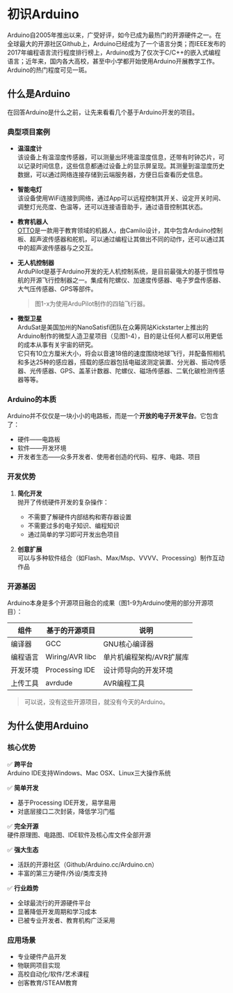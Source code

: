 # 初识Arduino

Arduino自2005年推出以来，广受好评，如今已成为最热门的开源硬件之一。在全球最大的开源社区Github上，Arduino已经成为了一个语言分类；而IEEE发布的2017年编程语言流行程度排行榜上，Arduino成为了仅次于C/C++的嵌入式编程语言；近年来，国内各大高校，甚至中小学都开始使用Arduino开展教学工作。Arduino的热门程度可见一斑。

## 什么是Arduino

在回答Arduino是什么之前，让先来看看几个基于Arduino开发的项目。

### 典型项目案例

- **温湿度计**  
  该设备上有温湿度传感器，可以测量出环境温湿度信息，还带有时钟芯片，可以记录时间信息，这些信息都通过设备上的显示屏呈现。其测量到温湿度历史数据，可以通过网络连接存储到云端服务器，方便日后查看历史信息。

- **智能电灯**  
  该设备使用WiFi连接到网络，通过App可以远程控制其开关、设定开关时间、调整灯光亮度、色温等，还可以连接语音助手，通过语音控制其状态。

- **教育机器人**  
  [OTTO](https://www.ottodiy.com/)是一款用于教育领域的机器人，由Camilo设计，其中包含Arduino控制板、超声波传感器和舵机，可以通过编程让其做出不同的动作，还可以通过其中的超声波传感器与之交互。

- **无人机控制器**  
  ArduPilot是基于Arduino开发的无人机控制系统，是目前最强大的基于惯性导航的开源飞行控制器之一。集成有陀螺仪、加速度传感器、电子罗盘传感器、大气压传感器、GPS等部件。

  > 图1-x为使用ArduPilot制作的四轴飞行器。

- **微型卫星**  
  ArduSat是美国加州的NanoSatisfi团队在众筹网站Kickstarter上推出的Arduino制作的微型人造卫星项目（见图1-4），目的是让任何人都可以用更低的成本从事有关宇宙的研究。  
  它只有10立方厘米大小，将会以音速18倍的速度围绕地球飞行，并配备照相机和多达25种的感应器，搭载的感应器包括电磁波测定装置、分光器、振动传感器、光传感器、GPS、盖革计数器、陀螺仪、磁场传感器、二氧化碳检测传感器等等。

### Arduino的本质

Arduino并不仅仅是一块小小的电路板，而是一个**开放的电子开发平台**。它包含了：
- 硬件——电路板
- 软件——开发环境
- 开发者生态——众多开发者、使用者创造的代码、程序、电路、项目

### 开发优势

1. **简化开发**  
   抛开了传统硬件开发的复杂操作：
   - 不需要了解硬件内部结构和寄存器设置
   - 不需要过多的电子知识、编程知识
   - 通过简单的学习即可开发出色项目

2. **创意扩展**  
   可以与多种软件结合（如Flash、Max/Msp、VVVV、Processing）制作互动作品

### 开源基因

Arduino本身是多个开源项目融合的成果（图1-9为Arduino使用的部分开源项目）：

| 组件        | 基于的开源项目       | 说明                          |
|-------------|---------------------|-----------------------------|
| 编译器      | GCC                 | GNU核心编译器                |
| 编程语言    | Wiring/AVR libc     | 单片机编程架构/AVR扩展库      |
| 开发环境    | Processing IDE      | 设计师导向的开发环境          |
| 上传工具    | avrdude             | AVR编程工具                  |

> 可以说，没有这些开源项目，就没有今天的Arduino。

## 为什么使用Arduino

### 核心优势

✅ **跨平台**  
Arduino IDE支持Windows、Mac OSX、Linux三大操作系统

✅ **简单开发**  
- 基于Processing IDE开发，易学易用
- 对底层接口二次封装，降低学习门槛

✅ **完全开源**  
硬件原理图、电路图、IDE软件及核心库文件全部开源

✅ **强大生态**  
- 活跃的开源社区（Github/Arduino.cc/Arduino.cn）
- 丰富的第三方硬件/外设/类库支持

✅ **行业趋势**  
- 全球最流行的开源硬件平台
- 显著降低开发周期和学习成本
- 已被专业开发者、教育机构广泛采用

### 应用场景

- 专业硬件产品开发
- 物联网项目实现
- 高校自动化/软件/艺术课程
- 创客教育/STEAM教育
